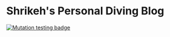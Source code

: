 # Shrikeh's Personal Diving Blog
[![Mutation testing badge](https://img.shields.io/endpoint?style=flat&url=https%3A%2F%2Fbadge-api.stryker-mutator.io%2Fgithub.com%2Fshrikeh%2Fscuba-diving%2Fmaster)](https://dashboard.stryker-mutator.io/reports/github.com/shrikeh/scuba-diving/master)
